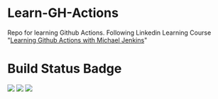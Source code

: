 # Learn-GH-Actions
Repo for learning Github Actions. Following Linkedin Learning Course "[Learning Github Actions with Michael Jenkins](https://www.linkedin.com/learning/learning-github-actions-2/)"

# Build Status Badge

![](https://github.com/kennyjhcheng/Learn-GH-Actions/workflows/artifacts/badget.svg)
![](https://github.com/kennyjhcheng/Learn-GH-Actions/workflows/date/badget.svg)
![](https://github.com/kennyjhcheng/Learn-GH-Actions/workflows/first/badget.svg)
